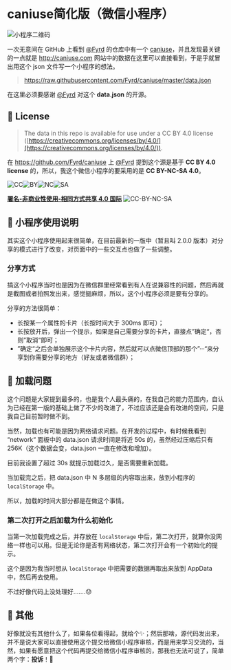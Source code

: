# caniuse简化版（微信小程序）

![小程序二维码](http://lab.tianyizone.com/caniuse.png)

一次无意间在 GitHub 上看到 [@Fyrd](https://github.com/Fyrd) 的仓库中有一个 [caniuse](https://github.com/Fyrd/caniuse)，并且发现最关键的一点就是 http://caniuse.com 网站中的数据在这里可以直接看到，于是乎就冒出用这个 json 文件写一个小程序的想法。

> https://raw.githubusercontent.com/Fyrd/caniuse/master/data.json

在这里必须要感谢 [@Fyrd](https://github.com/Fyrd) 对这个 **data.json** 的开源。



## 📌 License

> The data in this repo is available for use under a CC BY 4.0 license ([https://creativecommons.org/licenses/by/4.0/](https://creativecommons.org/licenses/by/4.0/)). 

在 https://github.com/Fyrd/caniuse 上 [@Fyrd](https://github.com/Fyrd) 提到这个源是基于 **CC BY 4.0 license** 的，所以，我这个微信小程序的要采用的是 **CC BY-NC-SA 4.0**。

![CC](https://creativecommons.org/wp-content/themes/creativecommons.org/images/chooser_cc.png)![BY](https://creativecommons.org/wp-content/themes/creativecommons.org/images/chooser_by.png)![NC](https://creativecommons.org/wp-content/themes/creativecommons.org/images/chooser_nc.png)![SA](https://creativecommons.org/wp-content/themes/creativecommons.org/images/chooser_sa.png)

**[署名-非商业性使用-相同方式共享 4.0 国际](http://creativecommons.org/licenses/by-nc-sa/4.0/)** ![CC-BY-NC-SA](https://i.creativecommons.org/l/by-nc-sa/4.0/80x15.png)



## 📌 小程序使用说明

其实这个小程序使用起来很简单，在目前最新的一版中（暂且叫 2.0.0 版本）对分享的模式进行了改变，对页面中的一些交互点也做了一些调整。

### 分享方式

搞这个小程序当时也是因为在微信群里经常看到有人在说兼容性的问题，然后再就是截图或者拍照发出来，感觉挺麻烦，所以，这个小程序必须是要有分享的。

分享的方法很简单：

* 长按某一个属性的卡片（长按时间大于 300ms 即可）；
* 长按放开后，弹出一个提示，如果是自己需要分享的卡片，直接点”确定“，否则”取消“即可；
* ”确定“之后会单独展示这个卡片内容，然后就可以点微信顶部的那个”···“来分享到你需要分享的地方（好友或者微信群）；



## 📌 加载问题

这个问题是大家提到最多的，也是我个人最头痛的，在我自己的能力范围内，自认为已经在第一版的基础上做了不少的改进了，不过应该还是会有改进的空间，只是我自己目前暂时做不到。

当然，加载也有可能是因为网络请求问题。在开发的过程中，有时候我看到 “network“ 面板中的 data.json 请求时间是将近 50s 的，虽然经过压缩后只有 256K（这个数据会变，data.json 一直在修改和增加）。

目前我设置了超过 30s 就提示加载过久，是否需要重新加载。

当加载完之后，把 data.json 中 N 多层级的内容取出来，放到小程序的 `localStorage` 中。

所以，加载的时间大部分都是在做这个事情。

### 第二次打开之后加载为什么初始化

当第一次加载完成之后，并存放在 `localStorage` 中后，第二次打开，就算你没网络一样也可以用。但是无论你是否有网络状态，第二次打开会有一个初始化的提示。

这个是因为我当时想从 `localStorage` 中把需要的数据再取出来放到 AppData 中，然后再去使用。

不过好像代码上没处理好…….😓



## 📌 其他

好像就没有其他什么了，如果各位看得起，就给个✨；然后那啥，源代码发出来，并不是说大家可以直接使用这个提交给微信小程序审核，而是用来学习交流的，当然，如果有愿意把这个代码再提交给微信小程序审核的，那我也无法可说了，简单两个字：**投诉**！🤔